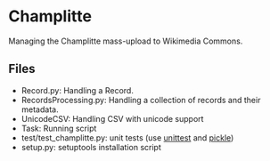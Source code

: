 Champlitte
==========

Managing the Champlitte mass-upload to Wikimedia Commons.


Files
-----

* Record.py:
Handling a Record.
* RecordsProcessing.py:
Handling a collection of records and their metadata.
* UnicodeCSV:
Handling CSV with unicode support
* Task:
Running script
* test/test_champlitte.py: unit tests
(use [unittest](http://docs.python.org/library/unittest.html)
and [pickle](http://docs.python.org/library/pickle.html))
* setup.py: setuptools installation script